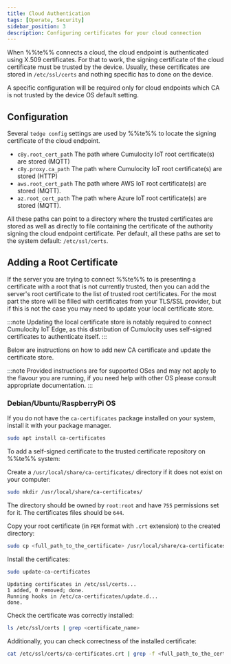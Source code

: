 ```yaml
---
title: Cloud Authentication
tags: [Operate, Security]
sidebar_position: 3
description: Configuring certificates for your cloud connection
---
```


When %%te%% connects a cloud, the cloud endpoint is authenticated using X.509 certificates.
For that to work, the signing certificate of the cloud certificate must be trusted by the device.
Usually, these certificates are stored in `/etc/ssl/certs` and nothing specific has to done on the device.

A specific configuration will be required only for cloud endpoints which CA is not trusted by the device OS default setting.

## Configuration

Several `tedge config` settings are used by %%te%% to locate the signing certificate of the cloud endpoint. 

- `c8y.root_cert_path`  The path where Cumulocity IoT root certificate(s) are stored (MQTT)
- `c8y.proxy.ca_path`  The path where Cumulocity IoT root certificate(s) are stored (HTTP)
- `aws.root_cert_path`  The path where AWS IoT root certificate(s) are stored (MQTT).
- `az.root_cert_path`  The path where Azure IoT root certificate(s) are stored (MQTT).

All these paths can point to a directory where the trusted certificates are stored
as well as directly to file containing the certificate of the authority signing the cloud endpoint certificate.
Per default, all these paths are set to the system default:  `/etc/ssl/certs`.

## Adding a Root Certificate

If the server you are trying to connect %%te%% to is presenting a certificate with a root that is not currently trusted,
then you can add the server's root certificate to the list of trusted root certificates.
For the most part the store will be filled with certificates from your TLS/SSL provider,
but if this is not the case you may need to update your local certificate store.

:::note
Updating the local certificate store is notably required to connect Cumulocity IoT Edge,
as this distribution of Cumulocity uses self-signed certificates to authenticate itself.
:::

Below are instructions on how to add new CA certificate and update the certificate store.

:::note
Provided instructions are for supported OSes and may not apply to the flavour you are running,
if you need help with other OS please consult appropriate documentation.
:::

### Debian/Ubuntu/RaspberryPi OS

If you do not have the `ca-certificates` package installed on your system, install it with your package manager.

```sh
sudo apt install ca-certificates
```

To add a self-signed certificate to the trusted certificate repository on %%te%% system:

Create a `/usr/local/share/ca-certificates/` directory if it does not exist on your computer:

```sh
sudo mkdir /usr/local/share/ca-certificates/
```

The directory should be owned by `root:root` and have `755` permissions set for it. The certificates files should be `644`.

Copy your root certificate (in `PEM` format with `.crt` extension) to the created directory:

```sh
sudo cp <full_path_to_the_certificate> /usr/local/share/ca-certificates/
```

Install the certificates:

```sh
sudo update-ca-certificates
```

```text title="Output"
Updating certificates in /etc/ssl/certs...
1 added, 0 removed; done.
Running hooks in /etc/ca-certificates/update.d...
done.
```

Check the certificate was correctly installed:

```sh
ls /etc/ssl/certs | grep <certificate_name>
```

Additionally, you can check correctness of the installed certificate:

```sh
cat /etc/ssl/certs/ca-certificates.crt | grep -f <full_path_to_the_certificate>
```
